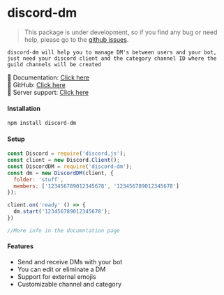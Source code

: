 # discord-dm

> This package is under development, so if you find any bug or need help, please go to the [github issues](https://github.com/leunamcrack/discord-dm/issues).<br>

`discord-dm will help you to manage DM's between users and your bot, just need your discord client and the category channel ID where the guild channels will be created`

📕 Documentation: [Click here](https://leunamcrack.gitbook.io/discord-dm/)<br>
📁 GitHub: [Click here](https://github.com/leunamcrack/discord-dm/)<br>
🎫 Server support: [Click here](https://dsc.gg/snakeeworld)<br>

#### Installation
```sh
npm install discord-dm
```

#### Setup
```js
const Discord = require('discord.js');
const client = new Discord.Client();
const DiscordDM = require('discord-dm');
const dm = new DiscordDM(client, {
  folder: 'stuff',
  members: ['123456789012345678', '123456789012345678']
});

client.on('ready' () => {
  dm.start('123456789012345678');
})

//More info in the documntation page
```

#### Features
- Send and receive DMs with your bot
- You can edit or eliminate a DM
- Support for external emojis
- Customizable channel and category
